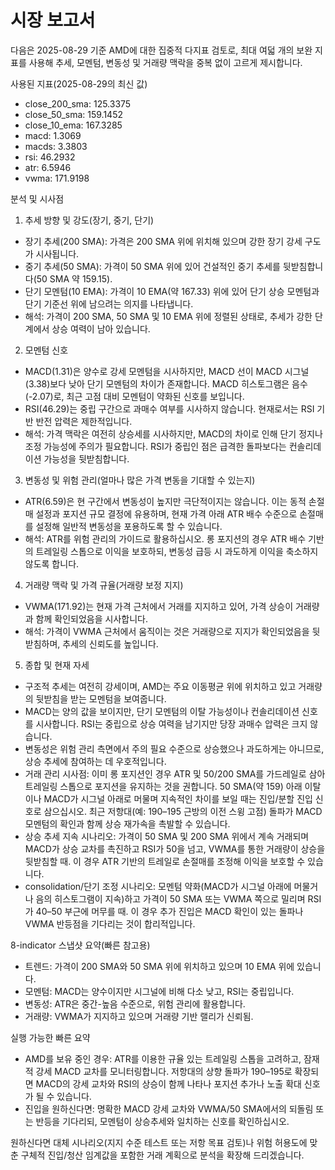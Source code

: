# 시장 보고서

다음은 2025-08-29 기준 AMD에 대한 집중적 다지표 검토로, 최대 여덟 개의 보완 지표를 사용해 추세, 모멘텀, 변동성 및 거래량 맥락을 중복 없이 고르게 제시합니다.

사용된 지표(2025-08-29의 최신 값)
- close_200_sma: 125.3375
- close_50_sma: 159.1452
- close_10_ema: 167.3285
- macd: 1.3069
- macds: 3.3803
- rsi: 46.2932
- atr: 6.5946
- vwma: 171.9198

분석 및 시사점

1) 추세 방향 및 강도(장기, 중기, 단기)
- 장기 추세(200 SMA): 가격은 200 SMA 위에 위치해 있으며 강한 장기 강세 구도가 시사됩니다.
- 중기 추세(50 SMA): 가격이 50 SMA 위에 있어 건설적인 중기 추세를 뒷받침합니다(50 SMA 약 159.15).
- 단기 모멘텀(10 EMA): 가격이 10 EMA(약 167.33) 위에 있어 단기 상승 모멘텀과 단기 기준선 위에 남으려는 의지를 나타냅니다.
- 해석: 가격이 200 SMA, 50 SMA 및 10 EMA 위에 정렬된 상태로, 추세가 강한 단계에서 상승 여력이 남아 있습니다.

2) 모멘텀 신호
- MACD(1.31)은 양수로 강세 모멘텀을 시사하지만, MACD 선이 MACD 시그널(3.38)보다 낮아 단기 모멘텀의 차이가 존재합니다. MACD 히스토그램은 음수(-2.07)로, 최근 고점 대비 모멘텀이 약화된 신호를 보입니다.
- RSI(46.29)는 중립 구간으로 과매수 여부를 시사하지 않습니다. 현재로서는 RSI 기반 반전 압력은 제한적입니다.
- 해석: 가격 맥락은 여전히 상승세를 시사하지만, MACD의 차이로 인해 단기 정지나 조정 가능성에 주의가 필요합니다. RSI가 중립인 점은 급격한 돌파보다는 컨솔리데이션 가능성을 뒷받침합니다.

3) 변동성 및 위험 관리(얼마나 많은 가격 변동을 기대할 수 있는지)
- ATR(6.59)은 현 구간에서 변동성이 높지만 극단적이지는 않습니다. 이는 동적 손절매 설정과 포지션 규모 결정에 유용하며, 현재 가격 아래 ATR 배수 수준으로 손절매를 설정해 일반적 변동성을 포용하도록 할 수 있습니다.
- 해석: ATR를 위험 관리의 가이드로 활용하십시오. 롱 포지션의 경우 ATR 배수 기반의 트레일링 스톱으로 이익을 보호하되, 변동성 급등 시 과도하게 이익을 축소하지 않도록 합니다.

4) 거래량 맥락 및 가격 규율(거래량 보정 지지)
- VWMA(171.92)는 현재 가격 근처에서 거래를 지지하고 있어, 가격 상승이 거래량과 함께 확인되었음을 시사합니다.
- 해석: 가격이 VWMA 근처에서 움직이는 것은 거래량으로 지지가 확인되었음을 뒷받침하며, 추세의 신뢰도를 높입니다.

5) 종합 및 현재 자세
- 구조적 추세는 여전히 강세이며, AMD는 주요 이동평균 위에 위치하고 있고 거래량의 뒷받침을 받는 모멘텀을 보여줍니다.
- MACD는 양의 값을 보이지만, 단기 모멘텀의 이탈 가능성이나 컨솔리데이션 신호를 시사합니다. RSI는 중립으로 상승 여력을 남기지만 당장 과매수 압력은 크지 않습니다.
- 변동성은 위험 관리 측면에서 주의 필요 수준으로 상승했으나 과도하게는 아니므로, 상승 추세에 참여하는 데 우호적입니다.
- 거래 관리 시사점: 이미 롱 포지션인 경우 ATR 및 50/200 SMA를 가드레일로 삼아 트레일링 스톱으로 포지션을 유지하는 것을 권합니다. 50 SMA(약 159) 아래 이탈이나 MACD가 시그널 아래로 머물며 지속적인 차이를 보일 때는 진입/분할 진입 신호로 삼으십시오. 최근 저항대(예: 190–195 근방의 이전 스윙 고점) 돌파가 MACD 모멘텀의 확인과 함께 상승 재가속을 촉발할 수 있습니다.
- 상승 추세 지속 시나리오: 가격이 50 SMA 및 200 SMA 위에서 계속 거래되며 MACD가 상승 교차를 촉진하고 RSI가 50을 넘고, VWMA를 통한 거래량이 상승을 뒷받침할 때. 이 경우 ATR 기반의 트레일로 손절매를 조정해 이익을 보호할 수 있습니다.
- consolidation/단기 조정 시나리오: 모멘텀 약화(MACD가 시그널 아래에 머물거나 음의 히스토그램이 지속)하고 가격이 50 SMA 또는 VWMA 쪽으로 밀리며 RSI가 40–50 부근에 머무를 때. 이 경우 추가 진입은 MACD 확인이 있는 돌파나 VWMA 반등점을 기다리는 것이 합리적입니다.

8-indicator 스냅샷 요약(빠른 참고용)
- 트렌드: 가격이 200 SMA와 50 SMA 위에 위치하고 있으며 10 EMA 위에 있습니다.
- 모멘텀: MACD는 양수이지만 시그널에 비해 다소 낮고, RSI는 중립입니다.
- 변동성: ATR은 중간-높음 수준으로, 위험 관리에 활용합니다.
- 거래량: VWMA가 지지하고 있으며 거래량 기반 랠리가 신뢰됨.

실행 가능한 빠른 요약
- AMD를 보유 중인 경우: ATR를 이용한 규율 있는 트레일링 스톱을 고려하고, 잠재적 강세 MACD 교차를 모니터링합니다. 저항대의 상향 돌파가 190–195로 확장되면 MACD의 강세 교차와 RSI의 상승이 함께 나타나 포지션 추가나 노출 확대 신호가 될 수 있습니다.
- 진입을 원하신다면: 명확한 MACD 강세 교차와 VWMA/50 SMA에서의 되돌림 또는 반등을 기다리되, 모멘텀이 상승추세와 일치하는 신호를 확인하십시오.

원하신다면 대체 시나리오(지지 수준 테스트 또는 저항 목표 검토)나 위험 허용도에 맞춘 구체적 진입/청산 임계값을 포함한 거래 계획으로 분석을 확장해 드리겠습니다.
